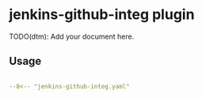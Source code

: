 # jenkins-github-integ plugin

TODO(dtm): Add your document here.
## Usage

```yaml

--8<-- "jenkins-github-integ.yaml"

```